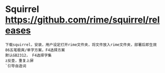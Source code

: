 # Squirrel https://github.com/rime/squirrel/releases
	下载squirrel，安装，用户设定打开rime文件夹，将文件放入rime文件夹，部署后即生效
	86五笔极爽/单字方案，F4选择方案
	默认GB2312， F4选择字集
	z反查，重复上屏
	`引导自造词
